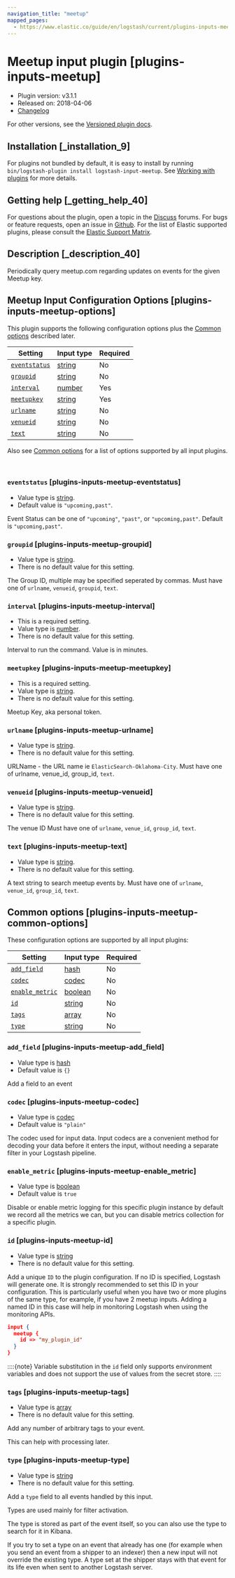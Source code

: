 ```yaml
---
navigation_title: "meetup"
mapped_pages:
  - https://www.elastic.co/guide/en/logstash/current/plugins-inputs-meetup.html
---
```


# Meetup input plugin [plugins-inputs-meetup]


* Plugin version: v3.1.1
* Released on: 2018-04-06
* [Changelog](https://github.com/logstash-plugins/logstash-input-meetup/blob/v3.1.1/CHANGELOG.md)

For other versions, see the [Versioned plugin docs](logstash-docs://reference/input-meetup-index.md).

## Installation [_installation_9]

For plugins not bundled by default, it is easy to install by running `bin/logstash-plugin install logstash-input-meetup`. See [Working with plugins](/reference/working-with-plugins.md) for more details.


## Getting help [_getting_help_40]

For questions about the plugin, open a topic in the [Discuss](http://discuss.elastic.co) forums. For bugs or feature requests, open an issue in [Github](https://github.com/logstash-plugins/logstash-input-meetup). For the list of Elastic supported plugins, please consult the [Elastic Support Matrix](https://www.elastic.co/support/matrix#logstash_plugins).


## Description [_description_40]

Periodically query meetup.com regarding updates on events for the given Meetup key.


## Meetup Input Configuration Options [plugins-inputs-meetup-options]

This plugin supports the following configuration options plus the [Common options](#plugins-inputs-meetup-common-options) described later.

| Setting | Input type | Required |
| --- | --- | --- |
| [`eventstatus`](#plugins-inputs-meetup-eventstatus) | [string](/reference/configuration-file-structure.md#string) | No |
| [`groupid`](#plugins-inputs-meetup-groupid) | [string](/reference/configuration-file-structure.md#string) | No |
| [`interval`](#plugins-inputs-meetup-interval) | [number](/reference/configuration-file-structure.md#number) | Yes |
| [`meetupkey`](#plugins-inputs-meetup-meetupkey) | [string](/reference/configuration-file-structure.md#string) | Yes |
| [`urlname`](#plugins-inputs-meetup-urlname) | [string](/reference/configuration-file-structure.md#string) | No |
| [`venueid`](#plugins-inputs-meetup-venueid) | [string](/reference/configuration-file-structure.md#string) | No |
| [`text`](#plugins-inputs-meetup-text) | [string](/reference/configuration-file-structure.md#string) | No |

Also see [Common options](#plugins-inputs-meetup-common-options) for a list of options supported by all input plugins.

 

### `eventstatus` [plugins-inputs-meetup-eventstatus]

* Value type is [string](/reference/configuration-file-structure.md#string).
* Default value is `"upcoming,past"`.

Event Status can be one of `"upcoming"`, `"past"`, or `"upcoming,past"`. Default is `"upcoming,past"`.


### `groupid` [plugins-inputs-meetup-groupid]

* Value type is [string](/reference/configuration-file-structure.md#string).
* There is no default value for this setting.

The Group ID, multiple may be specified seperated by commas. Must have one of `urlname`, `venueid`, `groupid`, `text`.


### `interval` [plugins-inputs-meetup-interval]

* This is a required setting.
* Value type is [number](/reference/configuration-file-structure.md#number).
* There is no default value for this setting.

Interval to run the command. Value is in minutes.


### `meetupkey` [plugins-inputs-meetup-meetupkey]

* This is a required setting.
* Value type is [string](/reference/configuration-file-structure.md#string).
* There is no default value for this setting.

Meetup Key, aka personal token.


### `urlname` [plugins-inputs-meetup-urlname]

* Value type is [string](/reference/configuration-file-structure.md#string).
* There is no default value for this setting.

URLName - the URL name ie `ElasticSearch-Oklahoma-City`. Must have one of urlname, venue_id, group_id, `text`.


### `venueid` [plugins-inputs-meetup-venueid]

* Value type is [string](/reference/configuration-file-structure.md#string).
* There is no default value for this setting.

The venue ID Must have one of `urlname`, `venue_id`, `group_id`, `text`.


### `text` [plugins-inputs-meetup-text]

* Value type is [string](/reference/configuration-file-structure.md#string).
* There is no default value for this setting.

A text string to search meetup events by. Must have one of `urlname`, `venue_id`, `group_id`, `text`.



## Common options [plugins-inputs-meetup-common-options]

These configuration options are supported by all input plugins:

| Setting | Input type | Required |
| --- | --- | --- |
| [`add_field`](#plugins-inputs-meetup-add_field) | [hash](/reference/configuration-file-structure.md#hash) | No |
| [`codec`](#plugins-inputs-meetup-codec) | [codec](/reference/configuration-file-structure.md#codec) | No |
| [`enable_metric`](#plugins-inputs-meetup-enable_metric) | [boolean](/reference/configuration-file-structure.md#boolean) | No |
| [`id`](#plugins-inputs-meetup-id) | [string](/reference/configuration-file-structure.md#string) | No |
| [`tags`](#plugins-inputs-meetup-tags) | [array](/reference/configuration-file-structure.md#array) | No |
| [`type`](#plugins-inputs-meetup-type) | [string](/reference/configuration-file-structure.md#string) | No |

### `add_field` [plugins-inputs-meetup-add_field]

* Value type is [hash](/reference/configuration-file-structure.md#hash)
* Default value is `{}`

Add a field to an event


### `codec` [plugins-inputs-meetup-codec]

* Value type is [codec](/reference/configuration-file-structure.md#codec)
* Default value is `"plain"`

The codec used for input data. Input codecs are a convenient method for decoding your data before it enters the input, without needing a separate filter in your Logstash pipeline.


### `enable_metric` [plugins-inputs-meetup-enable_metric]

* Value type is [boolean](/reference/configuration-file-structure.md#boolean)
* Default value is `true`

Disable or enable metric logging for this specific plugin instance by default we record all the metrics we can, but you can disable metrics collection for a specific plugin.


### `id` [plugins-inputs-meetup-id]

* Value type is [string](/reference/configuration-file-structure.md#string)
* There is no default value for this setting.

Add a unique `ID` to the plugin configuration. If no ID is specified, Logstash will generate one. It is strongly recommended to set this ID in your configuration. This is particularly useful when you have two or more plugins of the same type, for example, if you have 2 meetup inputs. Adding a named ID in this case will help in monitoring Logstash when using the monitoring APIs.

```json
input {
  meetup {
    id => "my_plugin_id"
  }
}
```

::::{note}
Variable substitution in the `id` field only supports environment variables and does not support the use of values from the secret store.
::::



### `tags` [plugins-inputs-meetup-tags]

* Value type is [array](/reference/configuration-file-structure.md#array)
* There is no default value for this setting.

Add any number of arbitrary tags to your event.

This can help with processing later.


### `type` [plugins-inputs-meetup-type]

* Value type is [string](/reference/configuration-file-structure.md#string)
* There is no default value for this setting.

Add a `type` field to all events handled by this input.

Types are used mainly for filter activation.

The type is stored as part of the event itself, so you can also use the type to search for it in Kibana.

If you try to set a type on an event that already has one (for example when you send an event from a shipper to an indexer) then a new input will not override the existing type. A type set at the shipper stays with that event for its life even when sent to another Logstash server.



